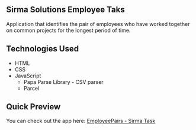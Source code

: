 ## Sirma Solutions Employee Taks
Application that identifies the pair of employees who have worked together on common projects for the longest period of time.

## Technologies Used
- HTML
- CSS
- JavaScript
  - Papa Parse Library - CSV parser
  - Parcel

## Quick Preview
You can check out the app here:
<a href="https://dimitar-radulov-employees.netlify.app" target="_blank">EmployeePairs - Sirma Task</a>
